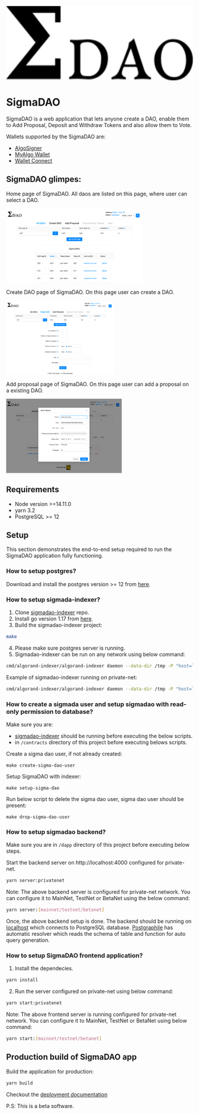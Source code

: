 <img src="./src/assets/logo.png" height="200" title="SigmaDAO" />

# SigmaDAO

SigmaDAO is a web application that lets anyone create a DAO, enable them to Add Proposal, Deposit and Withdraw Tokens and also allow them to Vote.

Wallets supported by the SigmaDAO are:

- [AlgoSigner](https://www.purestake.com/technology/algosigner/)
- [MyAlgo Wallet](https://wallet.myalgo.com/new-account)
- [Wallet Connect](https://walletconnect.com/)

## SigmaDAO glimpes:

Home page of SigmaDAO. All daos are listed on this page, where user can select a DAO.

<img src="./src/assets/Homepage.png" height="200" title="Home Page" />

Create DAO page of SigmaDAO. On this page user can create a DAO.

<img src="./src/assets/Create-Dao.png" height="200" title="Create Dao" />

Add proposal page of SigmaDAO. On this page user can add a proposal on a existing DAO.

<img src="./src/assets/Add-Proposal.png" height="200" title="Add Proposal" />

## Requirements

- Node version >=14.11.0
- yarn 3.2
- PostgreSQL >= 12

## Setup

This section demonstrates the end-to-end setup required to run the SigmaDAO application fully functioning.

### How to setup postgres?

Download and install the postgres version >= 12 from [here](https://www.postgresql.org/download/).

### How to setup sigmada-indexer?

1. Clone [sigmadao-indexer](https://github.com/scale-it/sigmadao-indexer) repo.
2. Install go version 1.17 from [here](https://go.dev/dl/).
3. Build the sigmadao-indexer project:

```bash
make
```
4. Please make sure postgres server is running.
5. Sigmadao-indexer can be run on any network using below command:

```bash
cmd/algorand-indexer/algorand-indexer daemon --data-dir /tmp -P "host=localhost port=5432 user=<postgres-user> password=<postgres-password> dbname=<postgres-database-name> sslmode=disable" --algod-net <link-to-network> --algod-token <network-token> --genesis <path-to-genesis-file>
```
Example of sigmadao-indexer running on private-net:

```bash
cmd/algorand-indexer/algorand-indexer daemon --data-dir /tmp -P "host=localhost port=5432 user=algorand password=indexer dbname=pgdb sslmode=disable" --algod-net 127.0.0.1:4001 --algod-token aaaaaaaaaaaaaaaaaaaaaaaaaaaaaaaaaaaaaaaaaaaaaaaaaaaaaaaaaaaaaaaa --genesis ../algo-builder/infrastructure/node_data/genesis.json
```

### How to create a sigmada user and setup sigmadao with read-only permission to database?

Make sure you are:
- [sigmadao-indexer](https://github.com/scale-it/sigmadao-indexer) should be running before executing the below scripts.
- in `/contracts` directory of this project before executing belows scripts.

Create a sigma dao user, if not already created:

    make create-sigma-dao-user

Setup SigmaDAO with indexer:

    make setup-sigma-dao

Run below script to delete the sigma dao user, sigma dao user should be present:

    make drop-sigma-dao-user

### How to setup sigmadao backend?

Make sure you are in `/dapp` directory of this project before executing below steps.

Start the backend server on http://localhost:4000 configured for private-net.

```bash
yarn server:privatenet
```

Note: The above backend server is configured for private-net network. You can configure it to MainNet, TestNet or BetaNet using the below command:

```bash
yarn server:[mainnet/testnet/betanet]
```

Once, the above backend setup is done. The backend should be running on [localhost](http://localhost:4000) which connects to PostgreSQL database. [Postgraphile](https://www.graphile.org/postgraphile/) has automatic resolver which reads the schema of table and function for auto query generation.

### How to setup SigmaDAO frontend application?

1. Install the dependecies.

```bash
yarn install
```

2. Run the server configured on private-net using below command:

```bash
yarn start:privatenet
```

Note: The above frontend server is running configured for private-net network. You can configure it to MainNet, TestNet or BetaNet using below command:

```bash
yarn start:[mainnet/testnet/betanet]
```

## Production build of SigmaDAO app

Build the application for production:

```bash
yarn build
```

Checkout the [deployment documentation](https://vuejs.org/guide/best-practices/production-deployment.html)

P.S: This is a beta software.
